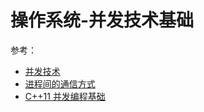 # 操作系统-并发技术基础

参考：

- [并发技术](https://hit-alibaba.github.io/interview/basic/arch/Concurrency.html)
- [进程间的通信方式](https://zhuanlan.zhihu.com/p/37872762)
- [C++11 并发编程基础](https://www.cnblogs.com/QG-whz/p/5186243.html)